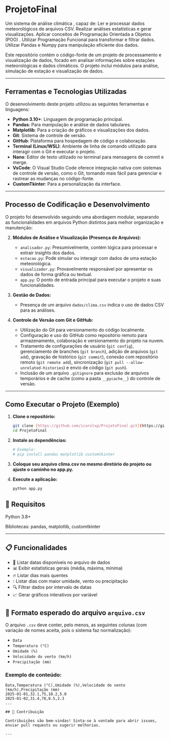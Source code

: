 # ProjetoFinal
Um sistema de análise climática , capaz de: Ler e processar dados meteorológicos de arquivos CSV. Realizar análises estatísticas e gerar visualizações. Aplicar conceitos de Programação Orientada a Objetos (POO) . Utilizar Programação Funcional para transformar e filtrar dados. Utilizar Pandas e Numpy para manipulação eficiente dos dados.

Este repositório contém o código-fonte de um projeto de processamento e visualização de dados, focado em analisar informações sobre estações meteorológicas e dados climáticos. O projeto inclui módulos para análise, simulação de estação e visualização de dados.

---

## Ferramentas e Tecnologias Utilizadas

O desenvolvimento deste projeto utilizou as seguintes ferramentas e linguagens:

* **Python 3.10+**: Linguagem de programação principal.
* **Pandas**: Para manipulação e análise de dados tabulares.
* **Matplotlib**: Para a criação de gráficos e visualizações dos dados.
* **Git**: Sistema de controle de versão.
* **GitHub**: Plataforma para hospedagem de código e colaboração.
* **Terminal (Linux/WSL)**: Ambiente de linha de comando utilizado para interagir com o Git e executar o projeto.
* **Nano**: Editor de texto utilizado no terminal para mensagens de commit e merge.
* **VsCode**:  O Visual Studio Code oferece integração nativa com sistemas de controle de versão, como o Git, tornando mais fácil para gerenciar e rastrear as mudanças no código-fonte.
* **CustomTkinter**: Para a personalização da interface.

---

## Processo de Codificação e Desenvolvimento 

O projeto foi desenvolvido seguindo uma abordagem modular, separando as funcionalidades em arquivos Python distintos para melhor organização e manutenção:

2.  **Módulos de Análise e Visualização (Presença de Arquivos):**
    * `analisador.py`: Presumivelmente, contém lógica para processar e extrair insights dos dados.
    * `estacao.py`: Pode simular ou interagir com dados de uma estação meteorológica.
    * `visualizador.py`: Provavelmente responsável por apresentar os dados de forma gráfica ou textual.
    * `app.py`: O ponto de entrada principal para executar o projeto e suas funcionalidades.

3.  **Gestão de Dados:**
    * Presença de um arquivo `dados/clima.csv` indica o uso de dados CSV para as análises.


4.  **Controle de Versão com Git e GitHub:**
    * Utilização do Git para versionamento do código localmente.
    * Configuração e uso do GitHub como repositório remoto para armazenamento, colaboração e versionamento do projeto na nuvem.
    * Tratamento de configurações de usuário (`git config`), gerenciamento de branches (`git branch`), adição de arquivos (`git add`), gravação de histórico (`git commit`), conexão com repositório remoto (`git remote add`), sincronização (`git pull --allow-unrelated-histories`) e envio de código (`git push`).
    * Inclusão de um arquivo `.gitignore` para exclusão de arquivos temporários e de cache (como a pasta `__pycache__`) do controle de versão.

---

## Como Executar o Projeto (Exemplo)

1.  **Clone o repositório:**
    ```bash
    git clone [https://github.com/icarolxp/ProjetoFinal.git](https://github.com/icarolxp/ProjetoFinal.git)
    cd ProjetoFinal
    ```
2.  **Instale as dependências:**
    ```bash
    # Exemplo:
    # pip install pandas matplotlib customtkinter

3. **Coloque seu arquivo clima.csv no mesmo diretório do projeto ou ajuste o caminho no app.py.**

4. **Execute a aplicação:**
   ```bash
   python app.py

## 📌 Requisitos
Python 3.8+

Bibliotecas: pandas, matplotlib, customtkinter

---

## 📋 Funcionalidades

- 📅 Listar datas disponíveis no arquivo de dados
- 📊 Exibir estatísticas gerais (média, máxima, mínima)
- 🔥 Listar dias mais quentes
- 💧 Listar dias com maior umidade, vento ou precipitação
- 🔍 Filtrar dados por intervalo de datas
- 📈 Gerar gráficos interativos por variável

## 💾 Formato esperado do arquivo `arquivo.csv`

O arquivo `.csv` deve conter, pelo menos, as seguintes colunas (com variação de nomes aceita, pois o sistema faz normalização):

- `Data`
- `Temperatura (°C)`
- `Umidade (%)`
- `Velocidade do vento (km/h)`
- `Precipitação (mm)`

### Exemplo de conteúdo:

```csv
Data,Temperatura (°C),Umidade (%),Velocidade do vento (km/h),Precipitação (mm)
2025-01-01,32.1,75,10.2,5.0
2025-01-02,31.4,78,8.5,2.3
...

## 🤝 Contribuição

Contribuições são bem-vindas! Sinta-se à vontade para abrir issues, enviar pull requests ou sugerir melhorias.

---
